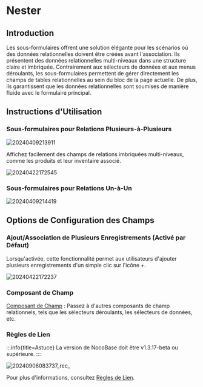# Nester

## Introduction

Les sous-formulaires offrent une solution élégante pour les scénarios où des données relationnelles doivent être créées avant l'association. Ils présentent des données relationnelles multi-niveaux dans une structure claire et imbriquée. Contrairement aux sélecteurs de données et aux menus déroulants, les sous-formulaires permettent de gérer directement les champs de tables relationnelles au sein du bloc de la page actuelle. De plus, ils garantissent que les données relationnelles sont soumises de manière fluide avec le formulaire principal.

## Instructions d'Utilisation

### Sous-formulaires pour Relations Plusieurs-à-Plusieurs

![20240409213911](https://static-docs.nocobase.com/20240409213911.png)

Affichez facilement des champs de relations imbriquées multi-niveaux, comme les produits et leur inventaire associé.

![20240422172545](https://static-docs.nocobase.com/20240422172545.png)

### Sous-formulaires pour Relations Un-à-Un

![20240409214419](https://static-docs.nocobase.com/20240422172545.png)

## Options de Configuration des Champs

### Ajout/Association de Plusieurs Enregistrements (Activé par Défaut)

Lorsqu'activée, cette fonctionnalité permet aux utilisateurs d'ajouter plusieurs enregistrements d'un simple clic sur l'icône +.

![20240422172237](https://static-docs.nocobase.com/20240422172237.png)

### Composant de Champ

[Composant de Champ](/handbook/ui/fields/association-field) : Passez à d'autres composants de champ relationnels, tels que les sélecteurs déroulants, les sélecteurs de données, etc.

### Règles de Lien
:::info{title=Astuce}
La version de NocoBase doit être v1.3.17-beta ou supérieure.
:::

![20240906083737_rec_](https://static-docs.nocobase.com/20240906083737_rec_.gif)

Pour plus d'informations, consultez [Règles de Lien](/handbook/ui/blocks/block-settings/linkage-rule).
